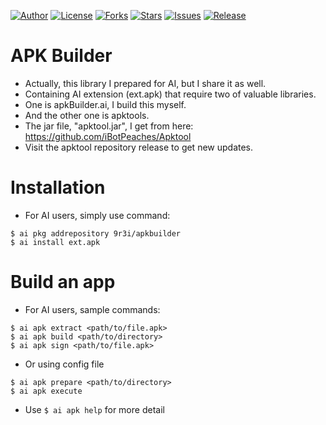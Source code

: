 
[![Author](https://img.shields.io/badge/author-9r3i-lightgrey.svg)](https://github.com/9r3i)
[![License](https://img.shields.io/github/license/9r3i/apkbuilder.svg)](https://github.com/9r3i/apkbuilder/blob/master/license.txt)
[![Forks](https://img.shields.io/github/forks/9r3i/apkbuilder.svg)](https://github.com/9r3i/apkbuilder/network)
[![Stars](https://img.shields.io/github/stars/9r3i/apkbuilder.svg)](https://github.com/9r3i/apkbuilder/stargazers)
[![Issues](https://img.shields.io/github/issues/9r3i/apkbuilder.svg)](https://github.com/9r3i/apkbuilder/issues)
[![Release](https://img.shields.io/github/release/9r3i/apkbuilder.svg)](https://github.com/9r3i/apkbuilder/releases)


# APK Builder
- Actually, this library I prepared for AI, but I share it as well.
- Containing AI extension (ext.apk) that require two of valuable libraries.
- One is apkBuilder.ai, I build this myself.
- And the other one is apktools.
- The jar file, "apktool.jar", I get from here: https://github.com/iBotPeaches/Apktool
- Visit the apktool repository release to get new updates.


# Installation
- For AI users, simply use command:

```
$ ai pkg addrepository 9r3i/apkbuilder
$ ai install ext.apk
```


# Build an app
- For AI users, sample commands:

```
$ ai apk extract <path/to/file.apk>
$ ai apk build <path/to/directory>
$ ai apk sign <path/to/file.apk>
```

- Or using config file

```
$ ai apk prepare <path/to/directory>
$ ai apk execute
```

- Use ```$ ai apk help``` for more detail


